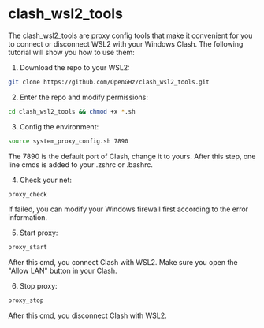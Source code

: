 # clash_wsl2_tools
The clash_wsl2_tools are proxy config tools that make it convenient for you to connect or disconnect WSL2 with your Windows Clash. The following tutorial will show you how to use them: 

1. Download the repo to your WSL2:

```bash
git clone https://github.com/OpenGHz/clash_wsl2_tools.git
```

2. Enter the repo and modify permissions:

```bash
cd clash_wsl2_tools && chmod +x *.sh
```

3. Config the environment:

```bash
source system_proxy_config.sh 7890
```

The 7890 is the default port of Clash, change it to yours. After this step, one line cmds is added to your .zshrc or .bashrc.

4. Check your net:

```bash
proxy_check
```

If failed, you can modify your Windows firewall first according to the error information.

5. Start proxy:

```bash
proxy_start
```

After this cmd, you connect Clash with WSL2. Make sure you open the "Allow LAN" button in your Clash.

6. Stop proxy:

```bash
proxy_stop
```

After this cmd, you disconnect Clash with WSL2.